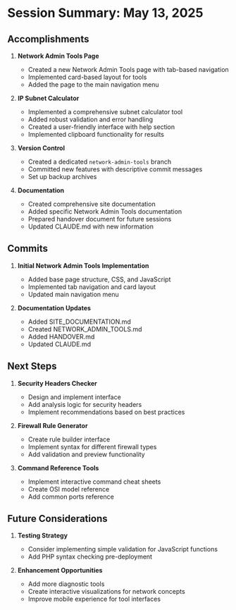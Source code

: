 # Session Summary: May 13, 2025

## Accomplishments

1. **Network Admin Tools Page**
   - Created a new Network Admin Tools page with tab-based navigation
   - Implemented card-based layout for tools
   - Added the page to the main navigation menu

2. **IP Subnet Calculator**
   - Implemented a comprehensive subnet calculator tool
   - Added robust validation and error handling
   - Created a user-friendly interface with help section
   - Implemented clipboard functionality for results

3. **Version Control**
   - Created a dedicated `network-admin-tools` branch
   - Committed new features with descriptive commit messages
   - Set up backup archives

4. **Documentation**
   - Created comprehensive site documentation
   - Added specific Network Admin Tools documentation
   - Prepared handover document for future sessions
   - Updated CLAUDE.md with new information

## Commits

1. **Initial Network Admin Tools Implementation**
   - Added base page structure, CSS, and JavaScript
   - Implemented tab navigation and card layout
   - Updated main navigation menu

2. **Documentation Updates**
   - Added SITE_DOCUMENTATION.md
   - Created NETWORK_ADMIN_TOOLS.md
   - Added HANDOVER.md
   - Updated CLAUDE.md

## Next Steps

1. **Security Headers Checker**
   - Design and implement interface
   - Add analysis logic for security headers
   - Implement recommendations based on best practices

2. **Firewall Rule Generator**
   - Create rule builder interface
   - Implement syntax for different firewall types
   - Add validation and preview functionality

3. **Command Reference Tools**
   - Implement interactive command cheat sheets
   - Create OSI model reference
   - Add common ports reference

## Future Considerations

1. **Testing Strategy**
   - Consider implementing simple validation for JavaScript functions
   - Add PHP syntax checking pre-deployment

2. **Enhancement Opportunities**
   - Add more diagnostic tools
   - Create interactive visualizations for network concepts
   - Improve mobile experience for tool interfaces
